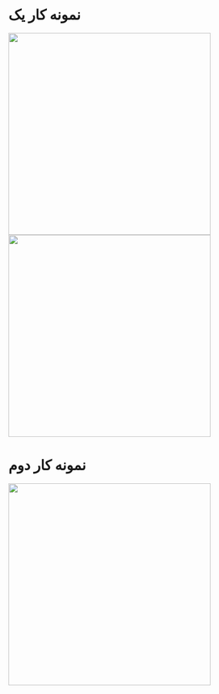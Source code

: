 
# نمونه کار یک

<img src="http://www.upsara.com/images/s440754_.gif" width="400px">

<img src="http://www.upsara.com/images/s436505_.gif" width="400px">

# نمونه کار دوم


<img src="http://www.upsara.com/images/k571045_.gif" width="400px">
